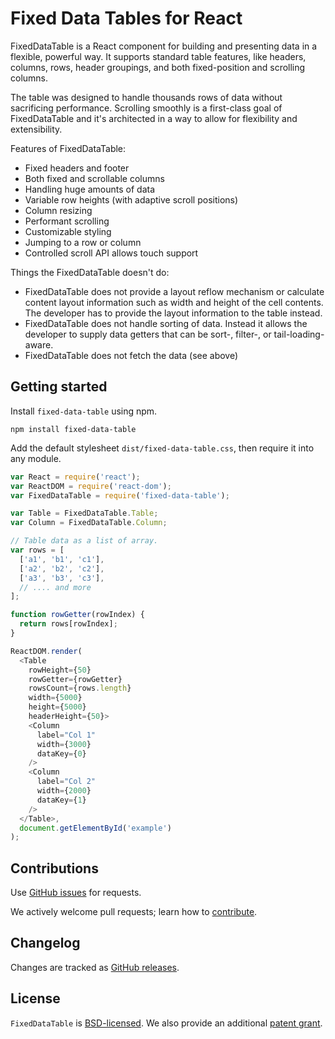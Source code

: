 Fixed Data Tables for React
====================================

FixedDataTable is a React component for building and presenting data in a flexible, powerful way. It supports standard table features, like headers, columns, rows, header groupings, and both fixed-position and scrolling columns.

The table was designed to handle thousands rows of data without sacrificing performance. Scrolling smoothly is a first-class goal of FixedDataTable and it's architected in a way to allow for flexibility and extensibility.

Features of FixedDataTable:
* Fixed headers and footer
* Both fixed and scrollable columns
* Handling huge amounts of data
* Variable row heights (with adaptive scroll positions)
* Column resizing
* Performant scrolling
* Customizable styling
* Jumping to a row or column
* Controlled scroll API allows touch support

Things the FixedDataTable doesn't do:
* FixedDataTable does not provide a layout reflow mechanism or calculate content layout information such as width and height of the cell contents. The developer has to provide the layout information to the table instead.
* FixedDataTable does not handle sorting of data. Instead it allows the developer to supply data getters that can be sort-, filter-, or tail-loading-aware.
* FixedDataTable does not fetch the data (see above)

Getting started
---------------

Install `fixed-data-table` using npm.

```shell
npm install fixed-data-table
```

Add the default stylesheet `dist/fixed-data-table.css`, then require it into any module.

```javascript
var React = require('react');
var ReactDOM = require('react-dom');
var FixedDataTable = require('fixed-data-table');

var Table = FixedDataTable.Table;
var Column = FixedDataTable.Column;

// Table data as a list of array.
var rows = [
  ['a1', 'b1', 'c1'],
  ['a2', 'b2', 'c2'],
  ['a3', 'b3', 'c3'],
  // .... and more
];

function rowGetter(rowIndex) {
  return rows[rowIndex];
}

ReactDOM.render(
  <Table
    rowHeight={50}
    rowGetter={rowGetter}
    rowsCount={rows.length}
    width={5000}
    height={5000}
    headerHeight={50}>
    <Column
      label="Col 1"
      width={3000}
      dataKey={0}
    />
    <Column
      label="Col 2"
      width={2000}
      dataKey={1}
    />
  </Table>,
  document.getElementById('example')
);
```


Contributions
------------

Use [GitHub issues](https://github.com/facebook/fixed-data-table/issues) for requests.

We actively welcome pull requests; learn how to [contribute](https://github.com/facebook/fixed-data-table/blob/master/CONTRIBUTING.md).


Changelog
---------

Changes are tracked as [GitHub releases](https://github.com/facebook/fixed-data-table/releases).


License
-------

`FixedDataTable` is [BSD-licensed](https://github.com/facebook/fixed-data-table/blob/master/LICENSE). We also provide an additional [patent grant](https://github.com/facebook/fixed-data-table/blob/master/PATENTS).
